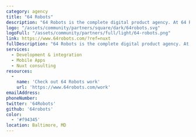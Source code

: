 ```yaml
---
category: agency
title: "64 Robots"
description: "64 Robots is the complete digital product agency. At 64 Robots, everything is personal. We pride ourselves on their unique intersection of high quality code, excellent design, and personal touch."
logo: "/assets/community/partners/square/dark/64robots.svg"
logoFull: "/assets/community/partners/full/light/64-robots.png"
link: https://www.64robots.com/?ref=nuxt
fullDescription: "64 Robots is the complete digital product agency. At 64 Robots, everything is personal. We pride ourselves on their unique intersection of high quality code, excellent design, and personal touch."
services:
  - Development & integration
  - Mobile Apps
  - Nuxt consulting
resources:
  -
    name: 'Check out 64 Robots work'
    url: 'https://www.64robots.com/work'
emailAddress:
phoneNumber:
twitter: '64Robots'
github: '64robots'
color:
  - '#f94345'
location: Baltimore, MD
---
```

